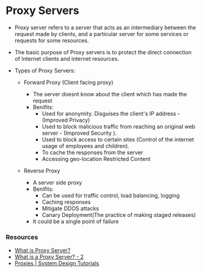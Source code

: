 
# Proxy Servers

- Proxy server refers to a server that acts as an intermediary between the request made by clients, and a particular server for some services or requests for some resources.
- The basic purpose of Proxy servers is to protect the direct connection of Internet clients and internet resources. 
 
- Types of Proxy Servers:
    - Forward Proxy (Client facing proxy)
        - The server doesnt know about the client which has made the request
        - Benifits:
            - Used for anonymity. Disguises the client's IP address - (Improved Privacy)
            - Used to block malicious traffic from reaching an original web server - (Improved Security ).
            - Used to block access to certain sites (Control of the internet usage of employees and children).
            - To cache the responses from the server
            - Accessing geo-location Restricted Content

    - Reverse Proxy
        - A server side proxy
        - Benifits:
            - Can be used for traffic control, load balancing, logging
            - Caching responses
            - Mitigate DDOS attacks
            - Canary Deployment(The practice of making staged releases)
        - It could be a single point of failure
    
### Resources 

- [What is Proxy Server?](https://www.geeksforgeeks.org/what-is-proxy-server/)
- [What is a Proxy Server? - 2 ](https://www.educative.io/answers/what-is-a-proxy-server)
- [Proxies | System Design Tutorials](https://www.youtube.com/watch?v=Nu-4Q3OoR4E)